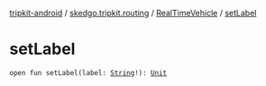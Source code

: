 [tripkit-android](../../index.md) / [skedgo.tripkit.routing](../index.md) / [RealTimeVehicle](index.md) / [setLabel](./set-label.md)

# setLabel

`open fun setLabel(label: `[`String`](https://kotlinlang.org/api/latest/jvm/stdlib/kotlin/-string/index.html)`!): `[`Unit`](https://kotlinlang.org/api/latest/jvm/stdlib/kotlin/-unit/index.html)